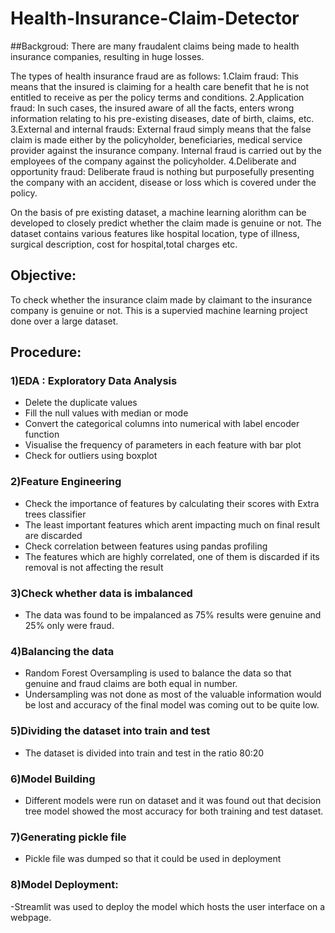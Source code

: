# Health-Insurance-Claim-Detector

##Backgroud:
There are many fraudalent claims being made to health insurance companies, resulting in huge losses. 

The types of health insurance fraud are as follows:
1.Claim fraud: This means that the insured is claiming for a health care benefit that he is not entitled to receive as per the policy terms and conditions.
2.Application fraud: In such cases, the insured aware of all the facts, enters wrong information relating to his pre-existing diseases, date of birth, claims, etc.
3.External and internal frauds: External fraud simply means that the false claim is made either by the policyholder, beneficiaries, medical service provider against the insurance company. Internal fraud is carried out by the employees of the company against the policyholder.
4.Deliberate and opportunity fraud: Deliberate fraud is nothing but purposefully presenting the company with an accident, disease or loss which is covered under the policy.

On the basis of pre existing dataset, a machine learning alorithm can be developed to closely predict whether the claim made is genuine or not. The dataset contains various features like hospital location, type of illness, surgical description, cost for hospital,total charges etc.

## Objective:
To check whether the insurance claim made by claimant to the insurance company is genuine or not.
This is a supervied machine learning project done over a large dataset.

## Procedure:
### 1)EDA : Exploratory Data Analysis
- Delete the duplicate values
- Fill the null values with median or mode
- Convert the categorical columns into numerical with label encoder function
- Visualise the frequency of parameters in each feature with bar plot
- Check for outliers using boxplot
### 2)Feature Engineering
- Check the importance of features by calculating their scores with Extra trees classifier
- The least important features which arent impacting much on final result are discarded
- Check correlation between features using pandas profiling
- The features which are highly correlated, one of them is discarded if its removal is not affecting the result
### 3)Check whether data is imbalanced
- The data was found to be impalanced as 75% results were genuine and 25% only were fraud.
### 4)Balancing the data
- Random Forest Oversampling is used to balance the data so that genuine and fraud claims are both equal in number.
- Undersampling was not done as most of the valuable information would be lost and accuracy of the final model was coming out to be quite low.
### 5)Dividing the dataset into train and test
- The dataset is divided into train and test in the ratio 80:20
### 6)Model Building
- Different models were run on dataset and it was found out that decision tree model showed the most accuracy for both training and test dataset.
### 7)Generating pickle file
- Pickle file was dumped so that it could be used in deployment
### 8)Model Deployment:
-Streamlit was used to deploy the model which hosts the user interface on a webpage.


